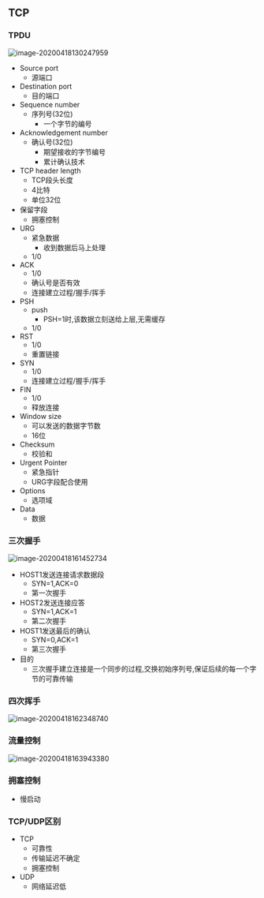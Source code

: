 ## TCP

### TPDU

![image-20200418130247959](..\图片\image-20200418130247959.png)

- Source port
  - 源端口
- Destination port
  - 目的端口
- Sequence number
  - 序列号(32位)
    - 一个字节的编号
- Acknowledgement number
  - 确认号(32位)
    - 期望接收的字节编号
    - 累计确认技术
- TCP header length
  - TCP段头长度
  - 4比特
  - 单位32位
- 保留字段
  - 拥塞控制
- URG
  - 紧急数据
    - 收到数据后马上处理
  - 1/0
- ACK
  - 1/0
  - 确认号是否有效
  - 连接建立过程/握手/挥手
- PSH
  - push
    - PSH=1时,该数据立刻送给上层,无需缓存
  - 1/0
- RST
  - 1/0
  - 重置链接
- SYN
  - 1/0
  - 连接建立过程/握手/挥手
- FIN
  - 1/0
  - 释放连接
- Window size
  - 可以发送的数据字节数
  - 16位
- Checksum
  - 校验和
- Urgent Pointer
  - 紧急指针
  - URG字段配合使用
- Options
  - 选项域
- Data
  - 数据

### 三次握手

![image-20200418161452734](D:\fullstack_py_learn_note\图片\3shakehands.png)

- HOST1发送连接请求数据段
  - SYN=1,ACK=0
  - 第一次握手
- HOST2发送连接应答
  - SYN=1,ACK=1
  - 第二次握手
- HOST1发送最后的确认
  - SYN=0,ACK=1
  - 第三次握手
- 目的
  - 三次握手建立连接是一个同步的过程,交换初始序列号,保证后续的每一个字节的可靠传输

### 四次挥手

![image-20200418162348740](D:\fullstack_py_learn_note\图片\4byebye.png)

### 流量控制

![image-20200418163943380](D:\fullstack_py_learn_note\图片\windowsizeControl.png)

### 拥塞控制

- 慢启动

### TCP/UDP区别

- TCP
  - 可靠性
  - 传输延迟不确定
  - 拥塞控制
- UDP
  - 网络延迟低
